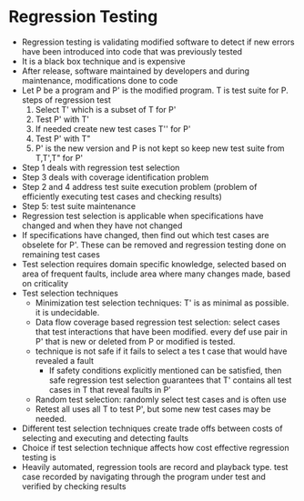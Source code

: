 # Regression Testing  
* Regression testing is validating modified software to detect if new errors have been introduced into code that was previously tested  
* It is a black box technique and is expensive  
* After release, software maintained by developers and during maintenance, modifications done to code  
* Let P be a program and P' is the modified program. T is test suite for P. steps of regression test  
  1. Select T' which is a subset of T for P'  
  2. Test P' with T'  
  3. If needed create new test cases T'' for P'   
  4. Test P' with T"  
  5. P' is the new version and P is not kept so keep new test suite from T,T',T" for P'  
* Step 1 deals with regression test selection  
* Step 3 deals with coverage identification problem  
* Step 2 and 4 address test suite execution problem (problem of efficiently executing test cases and checking results)  
* Step 5: test suite maintenance  
* Regression test selection is applicable when specifications have changed and when they have not changed  
* If specifications have changed, then find out which test cases are obselete for P'. These can be removed and regression testing done on remaining test cases  
* Test selection requires domain specific knowledge, selected based on area of frequent faults, include area where many changes made, based on criticality  
* Test selection techniques  
  * Minimization test selection techniques: T' is as minimal as possible. it is undecidable.  
  * Data flow coverage based regression test selection: select cases that test interactions that have been modified. every def use pair in P' that is new or deleted from P or modified is tested.  
  * technique is not safe if it fails to select a tes t case that would have revealed a fault  
    * If safety conditions explicitly mentioned can be satisfied, then safe regression test selection guarantees that T' contains all test cases in T that reveal faults in P'  
  * Random test selection: randomly select test cases and is often use  
  * Retest all uses all T to test P', but some new test cases may be needed.
* Different test selection techniques create trade offs between costs of selecting and executing and detecting faults  
* Choice if test selection technique affects how cost effective regression testing is  
* Heavily automated, regression tools are record and playback type. test case recorded by navigating through the program under test and verified by checking results
